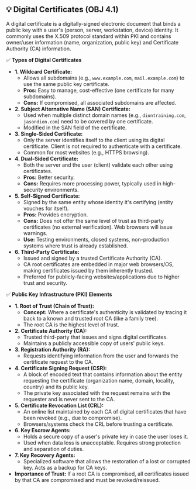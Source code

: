 ## 💡 Digital Certificates (OBJ 4.1)

A digital certificate is a digitally-signed electronic document that binds a public key with a user's (person, server, workstation, device) identity. It commonly uses the X.509 protocol standard within PKI and contains owner/user information (name, organization, public key) and Certificate Authority (CA) information.

✅ **Types of Digital Certificates**
- **1. Wildcard Certificate:**
  - Allows all subdomains (e.g., `www.example.com`, `mail.example.com`) to use the same public key certificate.
  - **Pros:** Easy to manage, cost-effective (one certificate for many subdomains).
  - **Cons:** If compromised, all associated subdomains are affected.
- **2. Subject Alternative Name (SAN) Certificate:**
  - Used when multiple distinct domain names (e.g., `diontraining.com`, `jasondion.com`) need to be covered by one certificate.
  - Modified in the SAN field of the certificate.
- **3. Single-Sided Certificate:**
  - Only the server identifies itself to the client using its digital certificate. Client is not required to authenticate with a certificate.
  - Common for most websites (e.g., HTTPS browsing).
- **4. Dual-Sided Certificate:**
  - Both the server and the user (client) validate each other using certificates.
  - **Pros:** Better security.
  - **Cons:** Requires more processing power, typically used in high-security environments.
- **5. Self-Signed Certificate:**
  - Signed by the same entity whose identity it's certifying (entity vouches for itself).
  - **Pros:** Provides encryption.
  - **Cons:** Does not offer the same level of trust as third-party certificates (no external verification). Web browsers will issue warnings.
  - **Use:** Testing environments, closed systems, non-production systems where trust is already established.
- **6. Third-Party Certificate:**
  - Issued and signed by a trusted Certificate Authority (CA).
  - CA root certificates are embedded in major web browsers/OS, making certificates issued by them inherently trusted.
  - Preferred for publicly-facing websites/applications due to higher trust and security.

✅ **Public Key Infrastructure (PKI) Elements**
- **1. Root of Trust (Chain of Trust):**
  - **Concept:** Where a certificate's authenticity is validated by tracing it back to a known and trusted root CA (like a family tree).
  - The root CA is the highest level of trust.
- **2. Certificate Authority (CA):**
  - Trusted third-party that issues and signs digital certificates.
  - Maintains a publicly accessible copy of users' public keys.
- **3. Registration Authority (RA):**
  - Requests identifying information from the user and forwards the certificate request to the CA.
- **4. Certificate Signing Request (CSR):**
  - A block of encoded text that contains information about the entity requesting the certificate (organization name, domain, locality, country) and its public key.
  - The private key associated with the request remains with the requester and is never sent to the CA.
- **5. Certificate Revocation List (CRL):**
  - An online list maintained by each CA of digital certificates that have been revoked (e.g., due to compromise).
  - Browsers/systems check the CRL before trusting a certificate.
- **6. Key Escrow Agents:**
  - Holds a secure copy of a user's private key in case the user loses it.
  - Used when data loss is unacceptable. Requires strong protection and separation of duties.
- **7. Key Recovery Agents:**
  - Specialized software that allows the restoration of a lost or corrupted key. Acts as a backup for CA keys.
- **Importance of Trust:** If a root CA is compromised, all certificates issued by that CA are compromised and must be revoked/reissued.